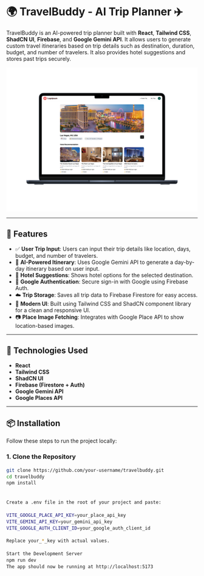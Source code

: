 # 🌍 TravelBuddy - AI Trip Planner ✈️

TravelBuddy is an AI-powered trip planner built with **React**, **Tailwind CSS**, **ShadCN UI**, **Firebase**, and **Google Gemini API**. It allows users to generate custom travel itineraries based on trip details such as destination, duration, budget, and number of travelers. It also provides hotel suggestions and stores past trips securely.

![Landing Screenshot](public/landing.png)

---

## 🚀 Features

- ✅ **User Trip Input**: Users can input their trip details like location, days, budget, and number of travelers.
- 🧠 **AI-Powered Itinerary**: Uses Google Gemini API to generate a day-by-day itinerary based on user input.
- 🏨 **Hotel Suggestions**: Shows hotel options for the selected destination.
- 🔐 **Google Authentication**: Secure sign-in with Google using Firebase Auth.
- ☁️ **Trip Storage**: Saves all trip data to Firebase Firestore for easy access.
- 💅 **Modern UI**: Built using Tailwind CSS and ShadCN component library for a clean and responsive UI.
- 📷 **Place Image Fetching**: Integrates with Google Place API to show location-based images.

---

## 🧪 Technologies Used

- **React**
- **Tailwind CSS**
- **ShadCN UI**
- **Firebase (Firestore + Auth)**
- **Google Gemini API**
- **Google Places API**

---

## 📦 Installation

Follow these steps to run the project locally:

### 1. Clone the Repository

```bash
git clone https://github.com/your-username/travelbuddy.git
cd travelbuddy
npm install


Create a .env file in the root of your project and paste:

VITE_GOOGLE_PLACE_API_KEY=your_place_api_key
VITE_GEMINI_API_KEY=your_gemini_api_key
VITE_GOOGLE_AUTH_CLIENT_ID=your_google_auth_client_id

Replace your_*_key with actual values.

Start the Development Server
npm run dev 
The app should now be running at http://localhost:5173

